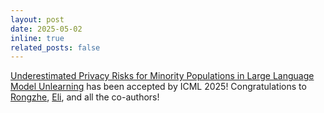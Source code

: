 ```yaml
---
layout: post
date: 2025-05-02
inline: true
related_posts: false
---
```


[Underestimated Privacy Risks for Minority Populations in Large Language Model Unlearning](https://arxiv.org/abs/2412.08559) has been accepted by ICML 2025! Congratulations to [Rongzhe](https://jesson-wei.github.io/), [Eli](https://sites.google.com/view/eli-chien/home), and all the co-authors!
